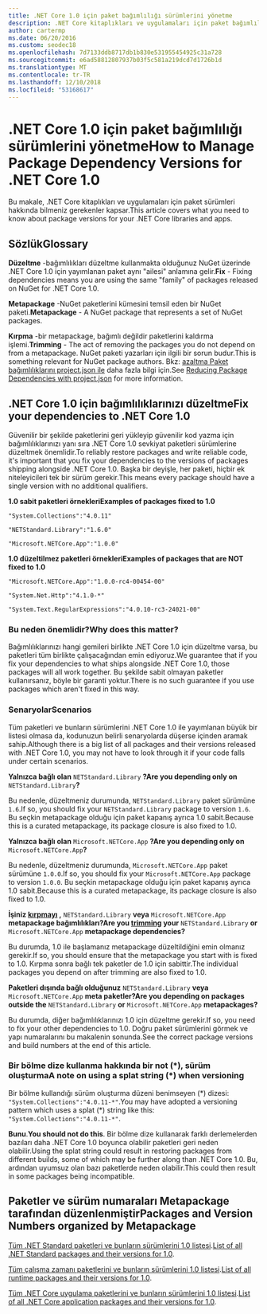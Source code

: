 ```yaml
---
title: .NET Core 1.0 için paket bağımlılığı sürümlerini yönetme
description: .NET Core kitaplıkları ve uygulamaları için paket bağımlılık sürüm yönetimi hakkında bilgi edinin.
author: cartermp
ms.date: 06/20/2016
ms.custom: seodec18
ms.openlocfilehash: 7d7133ddb8717db1b830e531955454925c31a728
ms.sourcegitcommit: e6ad58812807937b03f5c581a219dcd7d1726b1d
ms.translationtype: MT
ms.contentlocale: tr-TR
ms.lasthandoff: 12/10/2018
ms.locfileid: "53168617"
---
```

# <a name="how-to-manage-package-dependency-versions-for-net-core-10"></a><span data-ttu-id="dc4df-103">.NET Core 1.0 için paket bağımlılığı sürümlerini yönetme</span><span class="sxs-lookup"><span data-stu-id="dc4df-103">How to Manage Package Dependency Versions for .NET Core 1.0</span></span>

<span data-ttu-id="dc4df-104">Bu makale, .NET Core kitaplıkları ve uygulamaları için paket sürümleri hakkında bilmeniz gerekenler kapsar.</span><span class="sxs-lookup"><span data-stu-id="dc4df-104">This article covers what you need to know about package versions for your .NET Core libraries and apps.</span></span>

## <a name="glossary"></a><span data-ttu-id="dc4df-105">Sözlük</span><span class="sxs-lookup"><span data-stu-id="dc4df-105">Glossary</span></span>

<span data-ttu-id="dc4df-106">**Düzeltme** -bağımlılıkları düzeltme kullanmakta olduğunuz NuGet üzerinde .NET Core 1.0 için yayımlanan paket aynı "ailesi" anlamına gelir.</span><span class="sxs-lookup"><span data-stu-id="dc4df-106">**Fix** - Fixing dependencies means you are using the same "family" of packages released on NuGet for .NET Core 1.0.</span></span>

<span data-ttu-id="dc4df-107">**Metapackage** -NuGet paketlerini kümesini temsil eden bir NuGet paketi.</span><span class="sxs-lookup"><span data-stu-id="dc4df-107">**Metapackage** - A NuGet package that represents a set of NuGet packages.</span></span>

<span data-ttu-id="dc4df-108">**Kırpma** -bir metapackage, bağımlı değildir paketlerini kaldırma işlemi.</span><span class="sxs-lookup"><span data-stu-id="dc4df-108">**Trimming** - The act of removing the packages you do not depend on from a metapackage.</span></span>  <span data-ttu-id="dc4df-109">NuGet paketi yazarları için ilgili bir sorun budur.</span><span class="sxs-lookup"><span data-stu-id="dc4df-109">This is something relevant for NuGet package authors.</span></span>  <span data-ttu-id="dc4df-110">Bkz: [azaltma Paket bağımlılıklarını project.json ile](../deploying/reducing-dependencies.md) daha fazla bilgi için.</span><span class="sxs-lookup"><span data-stu-id="dc4df-110">See [Reducing Package Dependencies with project.json](../deploying/reducing-dependencies.md) for more information.</span></span> 

## <a name="fix-your-dependencies-to-net-core-10"></a><span data-ttu-id="dc4df-111">.NET Core 1.0 için bağımlılıklarınızı düzeltme</span><span class="sxs-lookup"><span data-stu-id="dc4df-111">Fix your dependencies to .NET Core 1.0</span></span>

<span data-ttu-id="dc4df-112">Güvenilir bir şekilde paketlerini geri yükleyip güvenilir kod yazma için bağımlılıklarınızı yanı sıra .NET Core 1.0 sevkiyat paketleri sürümlerine düzeltmek önemlidir.</span><span class="sxs-lookup"><span data-stu-id="dc4df-112">To reliably restore packages and write reliable code, it's important that you fix your dependencies to the versions of packages shipping alongside .NET Core 1.0.</span></span>  <span data-ttu-id="dc4df-113">Başka bir deyişle, her paketi, hiçbir ek niteleyicileri tek bir sürüm gerekir.</span><span class="sxs-lookup"><span data-stu-id="dc4df-113">This means every package should have a single version with no additional qualifiers.</span></span>

<span data-ttu-id="dc4df-114">**1.0 sabit paketleri örnekleri**</span><span class="sxs-lookup"><span data-stu-id="dc4df-114">**Examples of packages fixed to 1.0**</span></span>

`"System.Collections":"4.0.11"`

`"NETStandard.Library":"1.6.0"`

`"Microsoft.NETCore.App":"1.0.0"`

<span data-ttu-id="dc4df-115">**1.0 düzeltilmez paketleri örnekleri**</span><span class="sxs-lookup"><span data-stu-id="dc4df-115">**Examples of packages that are NOT fixed to 1.0**</span></span>

`"Microsoft.NETCore.App":"1.0.0-rc4-00454-00"`

`"System.Net.Http":"4.1.0-*"`

`"System.Text.RegularExpressions":"4.0.10-rc3-24021-00"`

### <a name="why-does-this-matter"></a><span data-ttu-id="dc4df-116">Bu neden önemlidir?</span><span class="sxs-lookup"><span data-stu-id="dc4df-116">Why does this matter?</span></span>

<span data-ttu-id="dc4df-117">Bağımlılıklarınızı hangi gemileri birlikte .NET Core 1.0 için düzeltme varsa, bu paketleri tüm birlikte çalışacağından emin ediyoruz.</span><span class="sxs-lookup"><span data-stu-id="dc4df-117">We guarantee that if you fix your dependencies to what ships alongside .NET Core 1.0, those packages will all work together.</span></span> <span data-ttu-id="dc4df-118">Bu şekilde sabit olmayan paketler kullanırsanız, böyle bir garanti yoktur.</span><span class="sxs-lookup"><span data-stu-id="dc4df-118">There is no such guarantee if you use packages which aren't fixed in this way.</span></span>

### <a name="scenarios"></a><span data-ttu-id="dc4df-119">Senaryolar</span><span class="sxs-lookup"><span data-stu-id="dc4df-119">Scenarios</span></span>

<span data-ttu-id="dc4df-120">Tüm paketleri ve bunların sürümlerini .NET Core 1.0 ile yayımlanan büyük bir listesi olmasa da, kodunuzun belirli senaryolarda düşerse içinden aramak sahip.</span><span class="sxs-lookup"><span data-stu-id="dc4df-120">Although there is a big list of all packages and their versions released with .NET Core 1.0, you may not have to look through it if your code falls under certain scenarios.</span></span>

<span data-ttu-id="dc4df-121">**Yalnızca bağlı olan** `NETStandard.Library` **?**</span><span class="sxs-lookup"><span data-stu-id="dc4df-121">**Are you depending only on** `NETStandard.Library`**?**</span></span>

<span data-ttu-id="dc4df-122">Bu nedenle, düzeltmeniz durumunda, `NETStandard.Library` paket sürümüne `1.6`.</span><span class="sxs-lookup"><span data-stu-id="dc4df-122">If so, you should fix your `NETStandard.Library` package to version `1.6`.</span></span>  <span data-ttu-id="dc4df-123">Bu seçkin metapackage olduğu için paket kapanış ayrıca 1.0 sabit.</span><span class="sxs-lookup"><span data-stu-id="dc4df-123">Because this is a curated metapackage, its package closure is also fixed to 1.0.</span></span>

<span data-ttu-id="dc4df-124">**Yalnızca bağlı olan** `Microsoft.NETCore.App` **?**</span><span class="sxs-lookup"><span data-stu-id="dc4df-124">**Are you depending only on** `Microsoft.NETCore.App`**?**</span></span>

<span data-ttu-id="dc4df-125">Bu nedenle, düzeltmeniz durumunda, `Microsoft.NETCore.App` paket sürümüne `1.0.0`.</span><span class="sxs-lookup"><span data-stu-id="dc4df-125">If so, you should fix your `Microsoft.NETCore.App` package to version `1.0.0`.</span></span>  <span data-ttu-id="dc4df-126">Bu seçkin metapackage olduğu için paket kapanış ayrıca 1.0 sabit.</span><span class="sxs-lookup"><span data-stu-id="dc4df-126">Because this is a curated metapackage, its package closure is also fixed to 1.0.</span></span>

<span data-ttu-id="dc4df-127">**İşiniz [kırpmayı](../deploying/reducing-dependencies.md) ,** `NETStandard.Library` **veya** `Microsoft.NETCore.App` **metapackage bağımlılıkları?**</span><span class="sxs-lookup"><span data-stu-id="dc4df-127">**Are you [trimming](../deploying/reducing-dependencies.md) your** `NETStandard.Library` **or** `Microsoft.NETCore.App` **metapackage dependencies?**</span></span>

<span data-ttu-id="dc4df-128">Bu durumda, 1.0 ile başlamanız metapackage düzeltildiğini emin olmanız gerekir.</span><span class="sxs-lookup"><span data-stu-id="dc4df-128">If so, you should ensure that the metapackage you start with is fixed to 1.0.</span></span>  <span data-ttu-id="dc4df-129">Kırpma sonra bağlı tek paketler de 1.0 için sabittir.</span><span class="sxs-lookup"><span data-stu-id="dc4df-129">The individual packages you depend on after trimming are also fixed to 1.0.</span></span>

<span data-ttu-id="dc4df-130">**Paketleri dışında bağlı olduğunuz** `NETStandard.Library` **veya** `Microsoft.NETCore.App` **meta paketler?**</span><span class="sxs-lookup"><span data-stu-id="dc4df-130">**Are you depending on packages outside the** `NETStandard.Library` **or** `Microsoft.NETCore.App` **metapackages?**</span></span>

<span data-ttu-id="dc4df-131">Bu durumda, diğer bağımlılıklarınızı 1.0 için düzeltme gerekir.</span><span class="sxs-lookup"><span data-stu-id="dc4df-131">If so, you need to fix your other dependencies to 1.0.</span></span>  <span data-ttu-id="dc4df-132">Doğru paket sürümlerini görmek ve yapı numaralarını bu makalenin sonunda.</span><span class="sxs-lookup"><span data-stu-id="dc4df-132">See the correct package versions and build numbers at the end of this article.</span></span>

### <a name="a-note-on-using-a-splat-string--when-versioning"></a><span data-ttu-id="dc4df-133">Bir bölme dize kullanma hakkında bir not (\*), sürüm oluşturma</span><span class="sxs-lookup"><span data-stu-id="dc4df-133">A note on using a splat string (\*) when versioning</span></span>

<span data-ttu-id="dc4df-134">Bir bölme kullandığı sürüm oluşturma düzeni benimseyen (\*) dizesi: `"System.Collections":"4.0.11-*"`.</span><span class="sxs-lookup"><span data-stu-id="dc4df-134">You may have adopted a versioning pattern which uses a splat (\*) string like this: `"System.Collections":"4.0.11-*"`.</span></span>

<span data-ttu-id="dc4df-135">**Bunu**.</span><span class="sxs-lookup"><span data-stu-id="dc4df-135">**You should not do this**.</span></span>  <span data-ttu-id="dc4df-136">Bir bölme dize kullanarak farklı derlemelerden bazıları daha .NET Core 1.0 boyunca olabilir paketleri geri neden olabilir.</span><span class="sxs-lookup"><span data-stu-id="dc4df-136">Using the splat string could result in restoring packages from different builds, some of which may be further along than .NET Core 1.0.</span></span>  <span data-ttu-id="dc4df-137">Bu, ardından uyumsuz olan bazı paketlerde neden olabilir.</span><span class="sxs-lookup"><span data-stu-id="dc4df-137">This could then result in some packages being incompatible.</span></span>

## <a name="packages-and-version-numbers-organized-by-metapackage"></a><span data-ttu-id="dc4df-138">Paketler ve sürüm numaraları Metapackage tarafından düzenlenmiştir</span><span class="sxs-lookup"><span data-stu-id="dc4df-138">Packages and Version Numbers organized by Metapackage</span></span>

<span data-ttu-id="dc4df-139">[Tüm .NET Standard paketleri ve bunların sürümlerini 1.0 listesi](https://github.com/dotnet/versions/blob/master/build-info/dotnet/corefx/release/1.0.0/Latest_Packages.txt).</span><span class="sxs-lookup"><span data-stu-id="dc4df-139">[List of all .NET Standard packages and their versions for 1.0](https://github.com/dotnet/versions/blob/master/build-info/dotnet/corefx/release/1.0.0/Latest_Packages.txt).</span></span>

<span data-ttu-id="dc4df-140">[Tüm çalışma zamanı paketlerini ve bunların sürümlerini 1.0 listesi](https://github.com/dotnet/versions/blob/master/build-info/dotnet/coreclr/release/1.0.0/LKG_Packages.txt).</span><span class="sxs-lookup"><span data-stu-id="dc4df-140">[List of all runtime packages and their versions for 1.0](https://github.com/dotnet/versions/blob/master/build-info/dotnet/coreclr/release/1.0.0/LKG_Packages.txt).</span></span>

<span data-ttu-id="dc4df-141">[Tüm .NET Core uygulama paketlerini ve bunların sürümlerini 1.0 listesi](https://github.com/dotnet/versions/blob/master/build-info/dotnet/core-setup/release/1.0.0/Latest_Packages.txt).</span><span class="sxs-lookup"><span data-stu-id="dc4df-141">[List of all .NET Core application packages and their versions for 1.0](https://github.com/dotnet/versions/blob/master/build-info/dotnet/core-setup/release/1.0.0/Latest_Packages.txt).</span></span>

